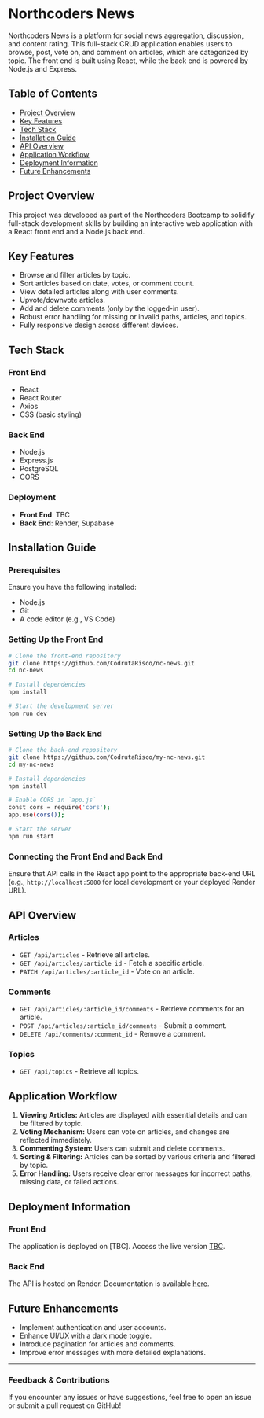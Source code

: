 # Northcoders News

Northcoders News is a platform for social news aggregation, discussion, and content rating. This full-stack CRUD application enables users to browse, post, vote on, and comment on articles, which are categorized by topic. The front end is built using React, while the back end is powered by Node.js and Express.

## Table of Contents

- [Project Overview](#project-overview)
- [Key Features](#key-features)
- [Tech Stack](#tech-stack)
- [Installation Guide](#installation-guide)
- [API Overview](#api-overview)
- [Application Workflow](#application-workflow)
- [Deployment Information](#deployment-information)
- [Future Enhancements](#future-enhancements)

## Project Overview

This project was developed as part of the Northcoders Bootcamp to solidify full-stack development skills by building an interactive web application with a React front end and a Node.js back end.

## Key Features

- Browse and filter articles by topic.
- Sort articles based on date, votes, or comment count.
- View detailed articles along with user comments.
- Upvote/downvote articles.
- Add and delete comments (only by the logged-in user).
- Robust error handling for missing or invalid paths, articles, and topics.
- Fully responsive design across different devices.

## Tech Stack

### Front End

- React
- React Router
- Axios
- CSS (basic styling)

### Back End

- Node.js
- Express.js
- PostgreSQL
- CORS

### Deployment

- **Front End**: TBC
- **Back End**: Render, Supabase

## Installation Guide

### Prerequisites

Ensure you have the following installed:

- Node.js
- Git
- A code editor (e.g., VS Code)

### Setting Up the Front End

```sh
# Clone the front-end repository
git clone https://github.com/CodrutaRisco/nc-news.git
cd nc-news

# Install dependencies
npm install

# Start the development server
npm run dev
```

### Setting Up the Back End

```sh
# Clone the back-end repository
git clone https://github.com/CodrutaRisco/my-nc-news.git
cd my-nc-news

# Install dependencies
npm install

# Enable CORS in `app.js`
const cors = require('cors');
app.use(cors());

# Start the server
npm run start
```

### Connecting the Front End and Back End

Ensure that API calls in the React app point to the appropriate back-end URL (e.g., `http://localhost:5000` for local development or your deployed Render URL).

## API Overview

### Articles

- `GET /api/articles` - Retrieve all articles.
- `GET /api/articles/:article_id` - Fetch a specific article.
- `PATCH /api/articles/:article_id` - Vote on an article.

### Comments

- `GET /api/articles/:article_id/comments` - Retrieve comments for an article.
- `POST /api/articles/:article_id/comments` - Submit a comment.
- `DELETE /api/comments/:comment_id` - Remove a comment.

### Topics

- `GET /api/topics` - Retrieve all topics.

## Application Workflow

1. **Viewing Articles:** Articles are displayed with essential details and can be filtered by topic.
2. **Voting Mechanism:** Users can vote on articles, and changes are reflected immediately.
3. **Commenting System:** Users can submit and delete comments.
4. **Sorting & Filtering:** Articles can be sorted by various criteria and filtered by topic.
5. **Error Handling:** Users receive clear error messages for incorrect paths, missing data, or failed actions.

## Deployment Information

### Front End

The application is deployed on [TBC]. Access the live version [TBC]().

### Back End

The API is hosted on Render. Documentation is available [here](https://github.com/CodrutaRisco/my-nc-news.git).

## Future Enhancements

- Implement authentication and user accounts.
- Enhance UI/UX with a dark mode toggle.
- Introduce pagination for articles and comments.
- Improve error messages with more detailed explanations.

---

### Feedback & Contributions

If you encounter any issues or have suggestions, feel free to open an issue or submit a pull request on GitHub!
